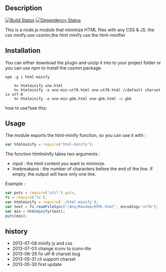 ## Description 

[![Build Status](https://travis-ci.org/yize/html-minify.png?branch=master)](https://travis-ci.org/yize/html-minify)
[![Dependency Status](https://gemnasium.com/yize/html-minify.png)](https://gemnasium.com/yize/html-minify)

This is a node.js module that minimize HTML files with any CSS & JS.
the css minify use cssmin,the html minify use the html-minifier



## Installation

You can either download the plugin and unzip it into to your project folder or you can use npm to install the cssmin package.

```shell
npm -g i html-minify
```

```shell
    %> htmlminify one.html
    %> htmlminify -o one-min-utf8.html one-utf8.html //default charset is utf-8
    %> htmlminify -o one-min-gbk.html one-gbk.html -c gbk
```

how to use?see this:

[]()
## Usage

The module exports the html-minify function, so you can use it with :

```js
var htmlminify = require('html-minify');
```

The function htmlminify takes two arguments :

* input : the html content you want to minimize.
* linebreakpos : the number of characters before the end of the line. If empty, the output will have only one line.

Example :

```js
var puts = require('util').puts,
fs = require('fs'),
var htmlminify = require('./html-minify');
var text = fs.readFileSync("/Any/Random/HTML.html", encoding='utf8');
var min = htmlminify(text);
puts(min);
```

## history
- 2013-07-08 minify js and css
- 2013-07-03 change iconv to iconv-lite
- 2013-06-26 fix utf-8 charset bug
- 2013-05-31 cli support charset
- 2013-05-30 first update
